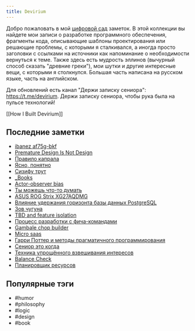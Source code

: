 ```yaml
---
title: Devirium
---
```


Добро пожаловать в мой [цифровой сад](https://maggieappleton.com/garden-history) заметок. В этой коллекции вы найдете мои записи о разработке программного обеспечения, фрагменты кода, описывающие шаблоны проектирования или решающие проблемы, с которыми я сталкивался, а иногда просто заголовки с ссылками на источники как напоминание о необходимости вернуться к теме. Также здесь есть мудрость эллинов (вычурный способ сказать "древние греки"), мои шутки и другие интересные вещи, с которыми я столкнулся. Большая часть написана на русском языке, часть на английском.

Для обновлений есть канал "Держи записку сениора": https://t.me/devirium. Держи записку сениора, чтобы рука была на пульсе технологий!

[[How I Built Devirium]]

## Последние заметки
- [ibanez af75g-bkf](2025-06/ibanez-af75g-bkf.md)
- [Premature Design Is Not Design](2025-06/Premature-Design-Is-Not-Design.md)
- [Правило капрала](2025-06/Правило-капрала.md)
- [Ясно, понятно](2025-06/Ясно,-понятно.md)
- [Сизифу трут](2025-06/Сизифу-трут.md)
- [_Books](_Books.md)
- [Actor-observer bias](2025/2025-05/Actor-observer-bias.md)
- [Ты можешь что-то думать](draft/Ты-можешь-что-то-думать.md)
- [ASUS ROG Strix XG27AQDMG](2025/2025-05/ASUS-ROG-Strix-XG27AQDMG.md)
- [Влияние удержания горизонта базы данных PostgreSQL](2025/2025-05/Влияние-удержания-горизонта-базы-данных-PostgreSQL.md)
- [Зов чугуна](2025/2025-05/Зов-чугуна.md)
- [TBD and feature isolation](2022/2022-08/TBD-and-feature-isolation.md)
- [Процесс разработки с фича-командами](2025/2025-05/Процесс-разработки-с-фича-командами.md)
- [Gambale chop builder](2025/2025-05/Gambale-chop-builder.md)
- [Micro saas](2025/2025-05/Micro-saas.md)
- [Гарри Поттер и методы прагматичного программирования](2025/2025-05/Гарри-Поттер-и-методы-прагматичного-программирования.md)
- [Сениор это когда](2025/2025-05/Сениор-это-когда.md)
- [Техника упрощённого взвешивания интересов](2025/2025-05/Техника-упрощённого-взвешивания-интересов.md)
- [Balance Check](2025/2025-05/Balance-Check.md)
- [Планировщик ресурсов](2025/2025-05/Планировщик-ресурсов.md)


## Популярные тэги
- #humor
- #philosophy
- #logic
- #design
- #book
